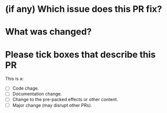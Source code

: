 # (if any) Which issue does this PR fix?

# What was changed?

# Please tick boxes that describe this PR

This is a:

* [ ] Code chage.
* [ ] Documentation change.
* [ ] Change to the pre-packed effects or other content.
* [ ] Major change (may disrupt other PRs).
